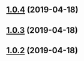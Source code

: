 ## [1.0.4](https://github.com/zczhangchao51/vue-cli-plugin-scaffold/compare/v1.0.3...v1.0.4) (2019-04-18)



## [1.0.3](https://github.com/zczhangchao51/vue-cli-plugin-scaffold/compare/v1.0.2...v1.0.3) (2019-04-18)



## [1.0.2](/compare/v1.0.1...v1.0.2) (2019-04-18)



